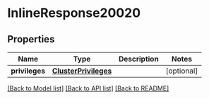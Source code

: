 # InlineResponse20020

## Properties
Name | Type | Description | Notes
------------ | ------------- | ------------- | -------------
**privileges** | [**ClusterPrivileges**](ClusterPrivileges.md) |  | [optional] 

[[Back to Model list]](../README.md#documentation-for-models) [[Back to API list]](../README.md#documentation-for-api-endpoints) [[Back to README]](../README.md)

